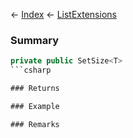 ← [Index](Api-Index) ← [ListExtensions](System.Collections.Generic.ListExtensions)

### Summary

```csharp
private public SetSize<T>
```csharp

### Returns

### Example

### Remarks

